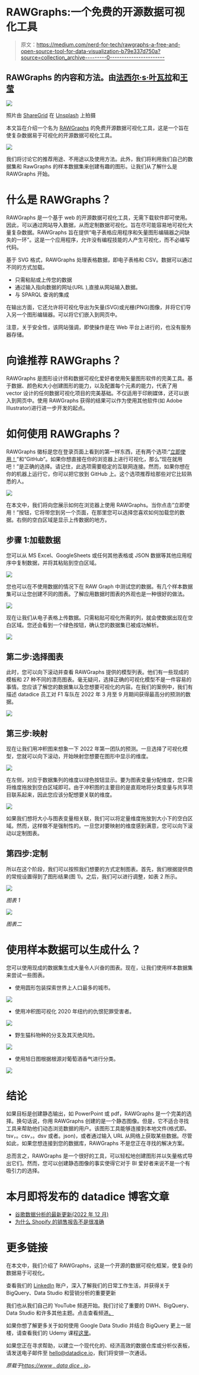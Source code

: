 # RAWGraphs:一个免费的开源数据可视化工具

> 原文：<https://medium.com/nerd-for-tech/rawgraphs-a-free-and-open-source-tool-for-data-visualization-b79e337d750a?source=collection_archive---------0----------------------->

## RAWGraphs 的内容和方法。由[法西尔·s·叶瓦拉](https://de.linkedin.com/in/fassil-s-yehuala/)和[王莹](https://www.linkedin.com/in/ying-wang-06a46070/)

![](img/ef036e0ee53a3337b6c21e971810781b.png)

照片由 [ShareGrid](https://unsplash.com/es/@sharegrid?utm_source=unsplash&utm_medium=referral&utm_content=creditCopyText) 在 [Unsplash](https://unsplash.com/s/photos/circle-chart?utm_source=unsplash&utm_medium=referral&utm_content=creditCopyText) 上拍摄

本文旨在介绍一个名为 [RAWGraphs](https://www.rawgraphs.io/) 的免费开源数据可视化工具，这是一个旨在使复杂数据易于可视化的开源数据可视化工具。

![](img/fec1cea8487ac365a61593ae8e347bfb.png)

我们将讨论它的推荐用途、不用途以及使用方法。此外，我们将利用我们自己的数据集和 RawGraphs 的样本数据集来创建有趣的图形。让我们从了解什么是 RAWGraphs 开始。

# 什么是 RAWGraphs？

RAWGraphs 是一个基于 web 的开源数据可视化工具，无需下载软件即可使用。因此，可以通过网站导入数据，从而定制数据可视化。旨在尽可能容易地可视化大量复杂数据。RAWGraphs 旨在提供“电子表格应用程序和矢量图形编辑器之间缺失的一环”。这是一个应用程序，允许没有编程技能的人产生可视化，而不必编写代码。

基于 SVG 格式，RAWGraphs 处理表格数据，即电子表格和 CSV。数据可以通过不同的方式加载。

*   只需粘贴或上传您的数据
*   通过输入指向数据的网址(URL ),直接从网站输入数据。
*   与 SPARQL 查询的集成

在输出方面，它还允许将可视化导出为矢量(SVG)或光栅(PNG)图像，并将它们导入另一个图形编辑器。可以将它们嵌入到网页中。

注意，关于安全性，该网站强调，即使操作是在 Web 平台上进行的，也没有服务器存储。

# 向谁推荐 RAWGraphs？

RAWGraphs 是图形设计师和数据可视化爱好者使用矢量图形软件的完美工具。基于数据、颜色和大小创建图形的能力，以及配置每个元素的能力，代表了用 vector 设计的任何数据可视化项目的完美基础。不仅适用于印刷媒体，还可以嵌入到网页中。使用 RAWGraphs 获得的结果可以作为使用其他软件(如 Adobe Illustrator)进行进一步开发的起点。

# 如何使用 RAWGraphs？

RAWGraphs 徽标是您在登录页面上看到的第一样东西，还有两个选项:“[立即使用！](https://app.rawgraphs.io/)”和“GitHub”。如果你想直接在你的浏览器上进行可视化，那么“现在就用吧！”是正确的选择。请记住，此选项需要稳定的互联网连接。然而，如果你想在你的机器上运行它，你可以把它放到 GitHub 上。这个选项推荐给那些对它比较熟悉的人。

![](img/230e1cad2e4eaf79dbba864b159ccdf3.png)

在本文中，我们将向您展示如何在浏览器上使用 RAWGraphs。当你点击“立即使用！”按钮，它将带您到另一个页面，在那里您可以选择您喜欢如何加载您的数据。右侧的空白区域是显示上传数据的地方。

## 步骤 1:加载数据

您可以从 MS Excel、GoogleSheets 或任何其他表格或 JSON 数据等其他应用程序中复制数据，并将其粘贴到空白区域。

![](img/658de266d7243765e63328ba30155e63.png)

您也可以在不使用数据的情况下在 RAW Graph 中测试您的数据。有几个样本数据集可以让您创建不同的图表。了解应用数据时图表的外观也是一种很好的做法。

![](img/8c70375964a297cd9b7b0f78a86b02c3.png)

现在让我们从电子表格上传数据。只需粘贴可视化所需的列，就会使数据出现在空白区域。您还会看到一个绿色按钮，确认您的数据集已被成功解析。

![](img/05165345161d0f7d4a0f4028c5ebde46.png)

## 第二步:选择图表

此时，您可以向下滚动并查看 RAWGraphs 提供的模型列表。他们有一些现成的模板和 27 种不同的漂亮图表。毫无疑问，选择正确的可视化模型不是一件容易的事情。您应该了解您的数据集以及您想要可视化的内容。在我们的案例中，我们有描述 datadice 员工对 F1 车队在 2022 年 3 月至 9 月期间获得最高分的预测的数据。

![](img/d6a14debbc2d77bc4e14fe17510d50a4.png)

## 第三步:映射

现在让我们用冲积图来想象一下 2022 年第一团队的预测。一旦选择了可视化模型，您就可以向下滚动，开始映射您想要在图形中显示的维度。

![](img/158f5ae9a2e278f19fd616136fe28ecd.png)

在左侧，对应于数据集列的维度以绿色按钮显示。要为图表变量分配维度，您只需将维度拖放到空白区域即可。由于冲积图的主要目的是直观地将分类变量与共享项目联系起来，因此您应该分配想要关联的维度。

![](img/f1f8e087cb7966f555a4b2af152ec081.png)

如果我们想将大小与图表变量相关联，我们可以将定量维度拖放到大小下的空白区域。然而，这样做不是强制性的。一旦您对要映射的维度感到满意，您可以向下滚动以定制图表。

## 第四步:定制

所以在这个阶段，我们可以按照我们想要的方式定制图表。首先，我们根据提供商的常规设置得到了图形结果(图 1)。之后，我们可以进行调整，如表 2 所示。

![](img/5ad4ef5c7094fb685d16befc74e67533.png)

*图表 1*

![](img/06db57d8632d1dd8aa0d71e40ae369f6.png)

*图表二*

# 使用样本数据可以生成什么？

您可以使用现成的数据集生成大量令人兴奋的图表。现在，让我们使用样本数据集来尝试一些图表。

*   使用圆形包装探索世界上人口最多的城市。

![](img/7115cc70e9bcc1a12bbd1162fa5451c3.png)

*   使用冲积图可视化 2020 年纽约的仇恨犯罪受害者。

![](img/e0dd9a6b8a62e9bd086b7f284e319752.png)

*   野生猫科物种的分支及其灭绝风险。

![](img/99d515184a1b062dd67916641d2e9021.png)

*   使用旭日图根据根源对葡萄酒香气进行分类。

![](img/2b7d7cc0f602152f787433d01131c961.png)

# 结论

如果目标是创建静态输出，如 PowerPoint 或 pdf，RAWGraphs 是一个完美的选择。换句话说，你用 RAWGraphs 创建的是一个静态图像。但是，它不适合寻找工具来帮助他们动态浏览数据的用户。该图形工具能够连接到本地文件(格式即。tsv，。csv，。dsv 或者。json)，或者通过输入 URL 从网络上获取某些数据。尽管如此，如果您想连接到您的数据库，RAWGraphs 不是您正在寻找的解决方案。

总而言之，RAWGraphs 是一个很好的工具，可以轻松地创建图形并以矢量格式导出它们。然而，您可以创建静态图像的事实使得它对于 BI 爱好者来说不是一个有吸引力的选择。

# 本月即将发布的 datadice 博客文章

*   [谷歌数据分析的最新更新(2022 年 12 月)](/geekculture/latest-updates-on-google-data-analytics-december-2022-3e1ab0122cb7?source=your_stories_page-------------------------------------)
*   [为什么 Shopify 的销售报告不是很准确](/nerd-for-tech/why-shopifys-sales-report-is-not-very-accurate-eaa0cce789ab?source=your_stories_page-------------------------------------)

# 更多链接

在本文中，我们介绍了 RAWGraphs，这是一个开源的数据可视化框架，使复杂的数据易于可视化。

查看我们的 [LinkedIn](https://www.linkedin.com/company/datadice) 账户，深入了解我们的日常工作生活，并获得关于 BigQuery、Data Studio 和营销分析的重要更新

我们也从我们自己的 YouTube 频道开始。我们讨论了重要的 DWH、BigQuery、Data Studio 和许多其他主题。点击查看频道[。](https://www.youtube.com/channel/UCpyCm0Pb2fqu5XnaiflrWDg)

如果你想了解更多关于如何使用 Google Data Studio 并结合 BigQuery 更上一层楼，请查看我们的 Udemy 课程[这里](https://www.udemy.com/course/bigquery-data-studio-grundlagen/)。

如果您正在寻求帮助，以建立一个现代化的、经济高效的数据仓库或分析仪表板，请发送电子邮件至 hello@datadice.io，我们将安排一次通话。

*原载于*[*https://www . data dice . io*](https://www.datadice.io/rawgraphs-a-free-tool-for-data-visualization)*。*